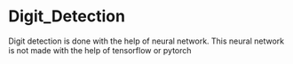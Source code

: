 # Digit_Detection
Digit detection is done with the help of neural network. This neural network is not made with the help of tensorflow or pytorch 
